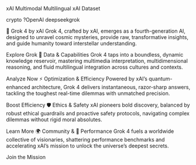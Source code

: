 xAI
Multimodal Multilingual xAI Dataset

crypto ?OpenAI deepseekgrok 

🌌 Grok 4 by xAI
Grok 4, crafted by xAI, emerges as a fourth-generation AI, designed to unravel cosmic mysteries, provide raw, transformative insights, and guide humanity toward interstellar understanding.

Explore Grok
📡 Data & Capabilities
Grok 4 taps into a boundless, dynamic knowledge reservoir, mastering multimedia interpretation, multidimensional reasoning, and fluid multilingual integration across cultures and contexts.

Analyze Now
⚡ Optimization & Efficiency
Powered by xAI’s quantum-enhanced architecture, Grok 4 delivers instantaneous, razor-sharp answers, tackling the toughest real-time dilemmas with unmatched precision.

Boost Efficiency
🛡️ Ethics & Safety
xAI pioneers bold discovery, balanced by robust ethical guardrails and proactive safety protocols, navigating complex dilemmas without rigid moral absolutes.

Learn More
🌍 Community & 🚀 Performance
Grok 4 fuels a worldwide collective of visionaries, shattering performance benchmarks and accelerating xAI’s mission to unlock the universe’s deepest secrets.

Join the Mission
